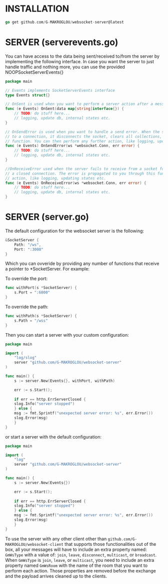 # INSTALLATION

```go
go get github.com/G-MAKROGLOU/websocket-server@latest
```


# SERVER (serverevents.go)

You can have access to the data being sent/received to/from the server by implementing the following interface.
In case you want the server to just handle traffic and nothing more, you can use the provided NOOPSocketServerEvents{}

```go
package main

// Events implements SocketServerEvents interface
type Events struct{}

// OnSent is used when you want to perform a server action after a message is sent
func (e Events) OnSent(data map[string]interface{}) {
	// TODO: do stuff here...
	// logging, update db, internal states etc.
}

// OnSendError is used when you want to handle a send error. When the server fails to send a message
// to a connection, it disconnects the socket, clears all collections, and propagates the error to you through this
// function. You can then perform any further action, like logging, updating states etc. 
func (e Events) OnSendError(ws *websocket.Conn, err error) {
    // TODO: do stuff here...
    // logging, update db, internal states etc.
}

//OnReceiveError used when the server fails to receive from a socket for any other reason other
// a closed connection. The error is propagated to you through this function and you can perform any further
// action, like logging, updating states etc.
func (e Events) OnReceiveError(ws *websocket.Conn, err error) {
    // TODO: do stuff here...
    // logging, update db, internal states etc.
} 
```

# SERVER (server.go)

The default configuration for the websocket server is the following:

```go
&SocketServer {
    Path: "/ws",
    Port: ":3000"
}

```

Which you can ovveride by providing any number of functions that receive a pointer to *SocketServer. For example:

To override the port:

```go
func withPort(s *SocketServer) {
    s.Port = ":6000"
}

```

To override the path:

```go
func withPath(s *SocketServer) {
    s.Path = "/wss"
}

```


Then you can start a server with your custom configuration:

```go
package main

import (
    "log/slog"
    server "github.com/G-MAKROGLOU/websocket-server"
)

func main() {
    s := server.New(Events{}, withPort, withPath)

    err := s.Start();
		
    if err == http.ErrServerClosed {
	slog.Info("server stopped")
    } else {
	msg := fmt.Sprintf("unexpected server error: %s", err.Error())
	slog.Error(msg)
    }
}

```

or start a server with the default configuration:

```go
package main

import (
    "log"
    server "github.com/G-MAKROGLOU/websocket-server"
)

func main() {
    s := server.New(Events{})

    err := s.Start();
		
    if err == http.ErrServerClosed {
	slog.Info("server stopped")
    } else {
	msg := fmt.Sprintf("unexpected server error: %s", err.Error())
	slog.Error(msg)
    }
}
```

To use the server with any other client other than
```github.com/G-MAKROGLOU/websocket-client``` that supports those functionalities out of the box, all your messages will have to
include an extra property named: ```GmWsType``` with a value of: ```join```, ```leave```, ```disconnect```, ```multicast```, or ```broadcast```.
When ```GmWsType``` is ```join```, ```leave```, or ```multicast```, you need to include an extra property named ```GmWsRoom``` with the name of the room
that you want to perform each action. Those properties are removed before the exchange and the payload arrives cleaned up to the clients.
